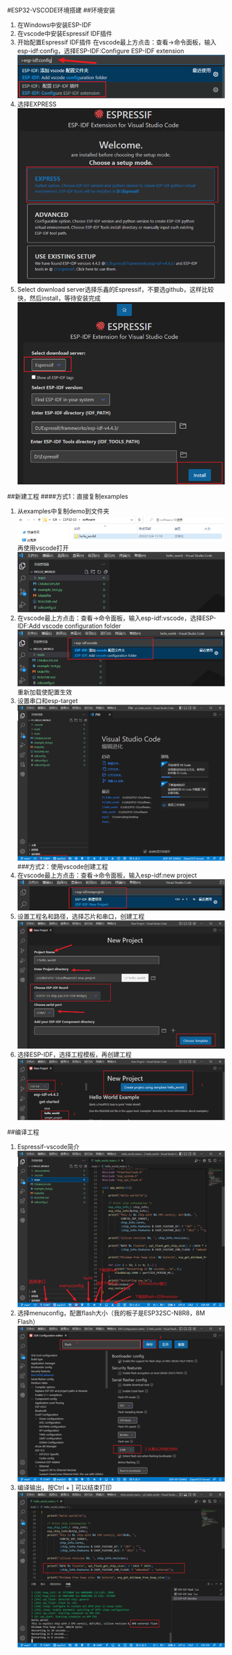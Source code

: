 #ESP32-VSCODE环境搭建
##环境安装
1. 在Windows中安装ESP-IDF
2. 在vscode中安装Espressif IDF插件
3. 开始配置Espressif IDF插件
    在vscode最上方点击：查看->命令面板，输入esp-idf:config，选择ESP-IDF:Configure ESP-IDF extension
    ![配置ESP-IDF插件](./picture/esp32-config.png)
4. 选择EXPRESS
    ![配置EXPRESS](./picture/esp32-express.png)
5. Select download server选择乐鑫的Espressif，不要选github，这样比较快，然后install，等待安装完成
    ![下载服务器](./picture/esp32-download-server.png)  

##新建工程
####方式1：直接复制examples
1. 从examples中复制demo到文件夹
    ![复制demo工程](./picture/esp32-copy-project.png)
    再使用vscode打开
    ![vscode1](./picture/esp32-copy-project-vscode1.png)
2. 在vscode最上方点击：查看->命令面板，输入esp-idf:vscode，选择ESP-IDF:Add vscode configuration folder
    ![vscodd2](./picture/esp32-copy-project-vscode2.png)
    重新加载使配置生效
3. 设置串口和esp-target
    ![设置串口和芯片类型](./picture/esp32-copy-project-vscode3.png)
###方式2：使用vscode创建工程
1. 在vscode最上方点击：查看->命令面板，输入esp-idf:new project
    ![使用vscode新建工程](./picture/esp32-vscode-new-project.png)
2. 设置工程名和路径，选择芯片和串口，创建工程
    ![配置工程](./picture/esp32-vscode-set-project.png)
3. 选择ESP-IDF，选择工程模板，再创建工程
    ![选择模板](./picture/esp32-vscode-set-project-2.png)

##编译工程
1. Espressif-vscode简介
    ![Expressif配置项](./picture/esp32-vscode-project-introduce.png)
2. 选择menuconfig，配置flash大小（我的板子是ESP32SC-N8R8，8M Flash）
    ![配置flash大小](./picture/esp32-menuconfig-flashsize.png)
3. 编译输出，按Ctrl + ] 可以结束打印
    ![配置flash结果](./picture/esp32-menuconfig-flashsize2.png)
